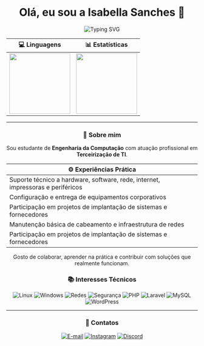 <div align="center">

<h1>Olá, eu sou a Isabella Sanches 👋</h1>

</div>


<p align="center">
  <img src="https://readme-typing-svg.herokuapp.com?font=Fira+Code&size=22&pause=1000&color=7aa2f7&center=true&vCenter=true&width=600&lines=Sou+Estagiária+Outsource+IT+na+RedLed" alt="Typing SVG" />
</p>


<div align="center">
  

| 💻 Linguagens | 📊 Estatísticas |
|-----------------------------|-----------------------------|
| <img height="160em" src="https://github-readme-stats.vercel.app/api/top-langs/?username=isa-sanches&layout=compact&theme=tokyonight"/> | <img height="160em" src="https://github-readme-stats.vercel.app/api?username=isa-sanches&show_icons=true&theme=tokyonight"/> |

---
### 🧠 Sobre mim

<div align="center">

Sou estudante de **Engenharia da Computação** com atuação profissional em **Terceirização de TI**.

| ⚙️ **Experiências Prática** |
|-----------------------------|
| Suporte técnico a hardware, software, rede, internet, impressoras e periféricos |
| Configuração e entrega de equipamentos corporativos |
| Participação em projetos de implantação de sistemas e fornecedores |
| Manutenção básica de cabeamento e infraestrutura de redes |
| Participação em projetos de implantação de sistemas e fornecedores|

Gosto de colaborar, aprender na prática e contribuir com soluções que realmente funcionam.


### 📚 Interesses Técnicos

![Linux](https://img.shields.io/badge/Linux-1A1B27?style=for-the-badge&logo=linux&logoColor=FCC624)
![Windows](https://img.shields.io/badge/Windows-1A1B27?style=for-the-badge&logo=windows&logoColor=00ADEF)
![Redes](https://img.shields.io/badge/Redes-1A1B27?style=for-the-badge&logo=network-wired&logoColor=00BFFF)
![Segurança](https://img.shields.io/badge/Cybersecurity-1A1B27?style=for-the-badge&logo=protonvpn&logoColor=8BE9FD)
![PHP](https://img.shields.io/badge/PHP-1A1B27?style=for-the-badge&logo=php&logoColor=8892BF)
![Laravel](https://img.shields.io/badge/Laravel-1A1B27?style=for-the-badge&logo=laravel&logoColor=FF5555)
![MySQL](https://img.shields.io/badge/MySQL-1A1B27?style=for-the-badge&logo=mysql&logoColor=00A8E8)
![WordPress](https://img.shields.io/badge/WordPress-1A1B27?style=for-the-badge&logo=wordpress&logoColor=61AFEF)


---

### 🔗 Contatos

[![E-mail](https://img.shields.io/badge/Email-D14836?style=for-the-badge&logo=gmail&logoColor=white)](mailto:isanches.it@gmail.com)
[![Instagram](https://img.shields.io/badge/Instagram-E4405F?style=for-the-badge&logo=instagram&logoColor=white)](https://instagram.com/il.sanches)
[![Discord](https://img.shields.io/badge/Discord-5865F2?style=for-the-badge&logo=discord&logoColor=white)](https://discord.gg/vz4dU9Vq)





















